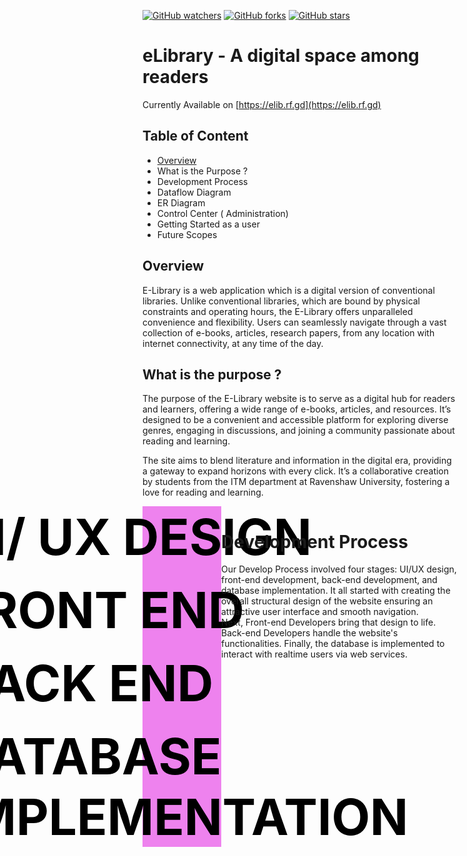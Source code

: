 [![GitHub watchers](https://img.shields.io/github/watchers/nyctophile07/elib.io?style=social&label=Watch&maxAge=2592000)](https://GitHub.com/nyctophile07/elib.io/watchers/)
[![GitHub forks](https://img.shields.io/github/forks/nyctophile07/elib.io?style=social&label=Fork&maxAge=2592000)](https://GitHub.com/nyctophile07/elib.io/network/)
[![GitHub stars](https://img.shields.io/github/stars/nyctophile07/elib.io?style=social&label=Star&maxAge=2592000)](https://GitHub.com/nyctophile07/elib.io/stargazers/)

# **eLibrary - A digital space among readers**
Currently Available on [https://elib.rf.gd](https://elib.rf.gd)

## **Table of Content**
- [Overview](#Overview)
- What is the Purpose ?
- Development Process
- Dataflow Diagram
- ER Diagram
- Control Center ( Administration)
- Getting Started as a user
- Future Scopes

## Overview
E-Library is a web application which is a digital version of conventional libraries. Unlike conventional libraries, which are bound by physical constraints and operating hours, the E-Library offers unparalleled convenience and flexibility. Users can seamlessly navigate through a vast collection of e-books, articles, research papers, from any location with internet connectivity, at any time of the day. 

## What is the purpose ?
The purpose of the E-Library website is to serve as a digital hub for readers and learners, offering a wide range of e-books, articles, and resources. It’s designed to be a convenient and accessible platform for exploring diverse genres, engaging in discussions, and joining a community passionate about reading and learning.

The site aims to blend literature and information in the digital era, providing a gateway to expand horizons with every click. It’s a collaborative creation by students from the ITM department at Ravenshaw University, fostering a love for reading and learning.

<div style="display:flex; justify-content:space-around;">
     <div style="display:grid;  color:black; background-color:violet; width:25%; gap:20px; justify-content:center; font-size:2vmax;"> 
         <b>UI/ UX DESIGN</b>
         <b>FRONT END</b>
         <b>BACK END</b>
         <b>DATABASE <br>IMPLEMENTATION</b>
     </div>
     <div>
     <h1>Development Process</h1>
             Our Develop Process involved four stages: UI/UX design, front-end development, back-end development, and database implementation. It all started with creating the overall structural design of the website ensuring an attractive user interface and smooth navigation.<br>Next, Front-end Developers bring that design to life. Back-end Developers handle the website's functionalities. Finally, the database is implemented to interact with realtime users via web services.
     </div>
</div>